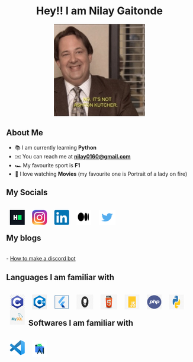 <h1 align="center">Hey!! I am Nilay Gaitonde</h1>

<div align="center">
  <img src="attachments/kevin.jpeg"/>
</div>

## About Me

- 📚 I am currently learning **Python**
- ✉️ You can reach me at **nilay0160@gmail.com**
- 🏎 My favourite sport is **F1**
- 🍿 I love watching **Movies** (my favourite one is Portrait of a lady on fire)

## My Socials

<br/>
<a href="https://www.hackerrank.com/nilaygaitonde" target="_blank"><img align="left" alt="Nilay Gaitonde | hackerrank.com" width="40px" src="attachments/socials/hacker.png"style="margin:0px 10px"/></a>
<a href="https://www.instagram.com/nilay_0309/" target="_blank"><img align="left" alt="Nilay Gaitonde | instagram.com" width="40px" src="attachments/socials/ig.png"/ style="margin:0px 10px"></a>
<a href="https://www.linkedin.com/in/nilay-gaitonde-5890a31b6/" target="_blank"><img align="left" alt="Nilay Gaitonde | linkedin.com" width="40px" src="attachments/socials/li.png" style="margin:0px 10px"/></a>
<a href="https://nilaygaitonde.medium.com/" target="_blank"><img align="left" alt="Nilay Gaitonde | medium.com" width="40px" height="40" src="attachments/socials/medium.jpeg" style="margin:0px 10px"/></a>
<a href="https://twitter.com/GaitondeNilay" target="_blank"><img align="left" alt="Nilay Gaitonde | twitter.com" width="45px" height="40px"src="attachments/socials/tweet.png" style="margin:0px 10px"/></a>
<br/>
<br/>

## My blogs

<br/>
- <a href="https://nilaygaitonde.medium.com/stagehand-a-discord-bot-to-make-your-movie-nights-better-ee4dfa3ff3c0">How to make a discord bot</a>

<br/>

## Languages I am familiar with

<br/>
<a href="https://en.wikipedia.org/wiki/C_(programming_language)" target="_blank"><img align="left" alt="C" width="40px" src="attachments/langs/c.jpg"style="margin:0px 10px"/></a>
<a href="https://en.wikipedia.org/wiki/C%2B%2B" target="_blank"><img align="left" alt="C++" width="40px" src="attachments/langs/cpp.png"style="margin:0px 10px"/></a>
<a href="https://en.wikipedia.org/wiki/C%2B%2B" target="_blank"><img align="left" alt="flutter" width="40px" height="40" src="attachments/langs/flutter.png" style="margin:0px 10px"/></a>
<a href="https://en.wikipedia.org/wiki/GitHub" target="_blank"><img align="left" alt="C++" width="45px" height="40" src="attachments/langs/git.png"style="margin:0px 10px"/></a>
<a href="https://en.wikipedia.org/wiki/HTML" target="_blank"><img align="left" alt="HTML" width="45px" height="40px"src="attachments/langs/html.jpeg"style="margin:0px 10px"/></a>
<a href="https://en.wikipedia.org/wiki/JavaScript" target="_blank"><img align="left" alt="JS" width="40px" height="40" src="attachments/langs/js.png"style="margin:0px 10px"/></a>
<a href="https://en.wikipedia.org/wiki/PHP" target="_blank"><img align="left" alt="PHP" width="40px" height="40px" src="attachments/langs/php.png"style="margin:0px 10px"/></a>
<a href="https://en.wikipedia.org/wiki/Python_(programming_language)" target="_blank"><img align="left" alt="Python" width="40px" height="40px" src="attachments/langs/py.png"style="margin:0px 10px"/></a>
<a href="https://en.wikipedia.org/wiki/MySQL" target="_blank"><img align="left" alt="MySQL" width="40px" src="attachments/langs/sql.png"style="margin:0px 10px"/></a><br/>
<br/>

## Softwares I am familiar with

<br/>
<a href="https://code.visualstudio.com/" target="_blank"><img align="left" alt="Visual Studio" width="40px" src="attachments/software/vs.png"style="margin:0px 10px"/></a>
<a href="https://developer.android.com/studio" target="_blank"><img align="left" alt="Visual Studio" width="40px" src="attachments/software/as.png"style="margin:0px 10px"/></a>
